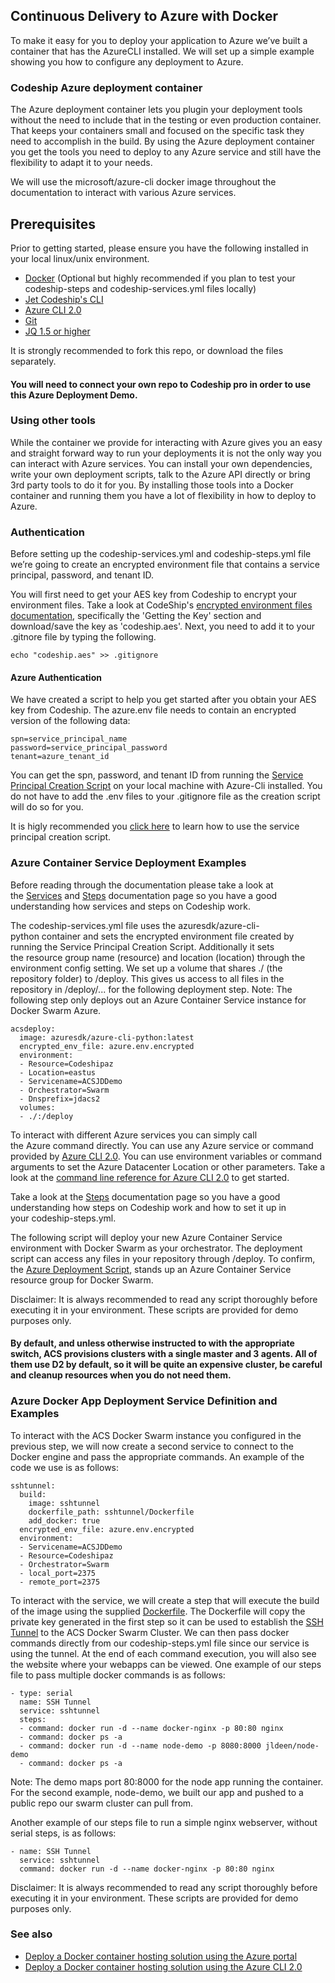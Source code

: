 ## Continuous Delivery to Azure with Docker

To make it easy for you to deploy your application to Azure we’ve built a container that has the AzureCLI installed. We will set up a simple example showing you how to configure any deployment to Azure.

### Codeship Azure deployment container

The Azure deployment container lets you plugin your deployment tools without the need to include that in the testing or even production container. That keeps your containers small and focused on the specific task they need to accomplish in the build. By using the Azure deployment container you get the tools you need to deploy to any Azure service and still have the flexibility to adapt it to your needs.

We will use the microsoft/azure-cli docker image throughout the documentation to interact with various Azure services.

## Prerequisites

Prior to getting started, please ensure you have the following installed in your local linux/unix environment.
- [Docker](https://www.docker.com/products/overview) (Optional but highly recommended if you plan to test your codeship-steps and codeship-services.yml files locally)
- [Jet Codeship's CLI](https://documentation.codeship.com/pro/getting-started/installation/)
- [Azure CLI 2.0](https://docs.microsoft.com/en-us/cli/azure/install-azure-cli)
- [Git](https://git-scm.com/downloads)
- [JQ 1.5 or higher](https://stedolan.github.io/jq/)

It is strongly recommended to fork this repo, or download the files separately.

#### You will need to connect your own repo to Codeship pro in order to use this Azure Deployment Demo.

### Using other tools

While the container we provide for interacting with Azure gives you an easy and straight forward way to run your deployments it is not the only way you can interact with Azure services. You can install your own dependencies, write your own deployment scripts, talk to the Azure API directly or bring 3rd party tools to do it for you. By installing those tools into a Docker container and running them you have a lot of flexibility in how to deploy to Azure.

### Authentication

Before setting up the codeship-services.yml and codeship-steps.yml file we’re going to create an encrypted environment file that contains a service principal, password, and tenant ID.

You will first need to get your AES key from Codeship to encrypt your environment files. Take a look at CodeShip's [encrypted environment files documentation](https://documentation.codeship.com/pro/getting-started/encryption/), specifically the 'Getting the Key' section and download/save the key as 'codeship.aes'. Next, you need to add it to your .gitnore file by typing the following.

```
echo "codeship.aes" >> .gitignore
```

#### Azure Authentication
We have created a script to help you get started after you obtain your AES key from Codeship. The azure.env file needs to contain an encrypted version of the following data:

```
spn=service_principal_name
password=service_principal_password
tenant=azure_tenant_id
```
You can get the spn, password, and tenant ID from running the [Service Principal Creation Script](local_scripts/create_serviceprincipal.sh) on your local machine with Azure-Cli installed. You do not have to add the .env files to your .gitignore file as the creation script will do so for you.

It is higly recommended you  [click here](local_scripts/create_serviceprincipal.md) to learn how to use the service principal creation script.

### Azure Container Service Deployment Examples

Before reading through the documentation please take a look at the [Services](https://documentation.codeship.com/pro/getting-started/services/) and [Steps](https://documentation.codeship.com/pro/getting-started/steps/) documentation page so you have a good understanding how services and steps on Codeship work.

The codeship-services.yml file uses the azuresdk/azure-cli-python container and sets the encrypted environment file created by running the Service Principal Creation Script. Additionally it sets the resource group name (resource) and location (location) through the environment config setting. We set up a volume that shares ./ (the repository folder) to /deploy. This gives us access to all files in the repository in /deploy/... for the following deployment step. Note: The following step only deploys out an Azure Container Service instance for Docker Swarm Azure.

```
acsdeploy:
  image: azuresdk/azure-cli-python:latest
  encrypted_env_file: azure.env.encrypted
  environment:
  - Resource=Codeshipaz
  - Location=eastus
  - Servicename=ACSJDDemo
  - Orchestrator=Swarm
  - Dnsprefix=jdacs2
  volumes:
  - ./:/deploy
```

To interact with different Azure services you can simply call the Azure command directly. You can use any Azure service or command provided by [Azure CLI 2.0](https://docs.microsoft.com/en-us/cli/azure/install-azure-cli). You can use environment variables or command arguments to set the Azure Datacenter Location or other parameters. Take a look at the [command line reference for Azure CLI 2.0](https://docs.microsoft.com/en-us/cli/azure/) to get started.   

Take a look at the [Steps](https://documentation.codeship.com/pro/getting-started/steps/) documentation page so you have a good understanding how steps on Codeship work and how to set it up in your codeship-steps.yml.

The following script will deploy your new Azure Container Service environment with Docker Swarm as your orchestrator. The deployment script can access any files in your repository through /deploy. To confirm, the [Azure Deployment Script](deployment/acs_deploy.sh), stands up an Azure Container Service resource group for Docker Swarm. 

Disclaimer: It is always recommended to read any script thoroughly before executing it in your environment. These scripts are provided for demo purposes only.

#### By default, and unless otherwise instructed to with the appropriate switch, ACS provisions clusters with a single master and 3 agents. All of them use D2 by default, so it will be quite an expensive cluster, be careful and cleanup resources when you do not need them.

### Azure Docker App Deployment Service Definition and Examples

To interact with the ACS Docker Swarm instance you configured in the previous step, we will now create a second service to connect to the Docker engine and pass the appropriate commands. An example of the code we use is as follows:

```
sshtunnel:
  build:
    image: sshtunnel
    dockerfile_path: sshtunnel/Dockerfile
    add_docker: true
  encrypted_env_file: azure.env.encrypted
  environment: 
  - Servicename=ACSJDDemo
  - Resource=Codeshipaz
  - Orchestrator=Swarm
  - local_port=2375
  - remote_port=2375
```
To interact with the service, we will create a step that will execute the build of the image using the supplied [Dockerfile](sshtunnel/Dockerfile). The Dockerfile will copy the private key generated in the first step so it can be used to establish the [SSH Tunnel](https://docs.microsoft.com/en-us/azure/container-service/container-service-connect) to the ACS Docker Swarm Cluster. We can then pass docker commands directly from our codeship-steps.yml file since our service is using the tunnel. At the end of each command execution, you will also see the website where your webapps can be viewed. One example of our steps file to pass multiple docker commands is as follows:

```
- type: serial
  name: SSH Tunnel
  service: sshtunnel
  steps:
  - command: docker run -d --name docker-nginx -p 80:80 nginx
  - command: docker ps -a
  - command: docker run -d --name node-demo -p 8080:8000 jldeen/node-demo
  - command: docker ps -a
```

Note: The demo maps port 80:8000 for the node app running the container. For the second example, node-demo, we built our app and pushed to a public repo our swarm cluster can pull from.

Another example of our steps file to run a simple nginx webserver, without serial steps, is as follows:
```
- name: SSH Tunnel
  service: sshtunnel
  command: docker run -d --name docker-nginx -p 80:80 nginx
```

Disclaimer: It is always recommended to read any script thoroughly before executing it in your environment. These scripts are provided for demo purposes only.

### See also

- [Deploy a Docker container hosting solution using the Azure portal](https://docs.microsoft.com/en-us/azure/container-service/container-service-deployment)
- [Deploy a Docker container hosting solution using the Azure CLI 2.0](https://docs.microsoft.com/en-us/azure/container-service/container-service-create-acs-cluster-cli)